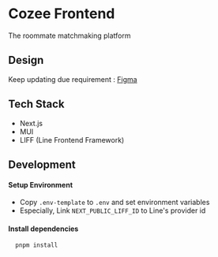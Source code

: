 # Cozee Frontend

The roommate matchmaking platform

## Design

Keep updating due requirement : [Figma](https://www.figma.com/file/NPcSSbCLgEZpgdJ9ew5R1i/Cozee?node-id=0%3A1&t=xrhcmgDOYCTm7etG-1)

## Tech Stack

- Next.js
- MUI
- LIFF (Line Frontend Framework)

## Development

#### Setup Environment

- Copy `.env-template` to `.env` and set environment variables
- Especially, Link `NEXT_PUBLIC_LIFF_ID` to Line's provider id

#### Install dependencies

```bash
  pnpm install
```
